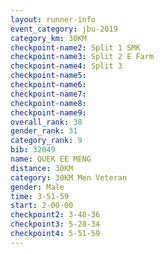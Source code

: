 ```yaml
---
layout: runner-info 
event_category: jbu-2019 
category_km: 30KM 
checkpoint-name2: Split 1 SMK 
checkpoint-name3: Split 2 E Farm 
checkpoint-name4: Split 3 
checkpoint-name5: 
checkpoint-name6: 
checkpoint-name7: 
checkpoint-name8: 
checkpoint-name9: 
overall_rank: 38
gender_rank: 31
category_rank: 9
bib: 32049
name: QUEK EE MENG
distance: 30KM
category: 30KM Men Veteran
gender: Male
time: 3-51-59
start: 2-00-00
checkpoint2: 3-48-36
checkpoint3: 5-28-34
checkpoint4: 5-51-59
---
```

